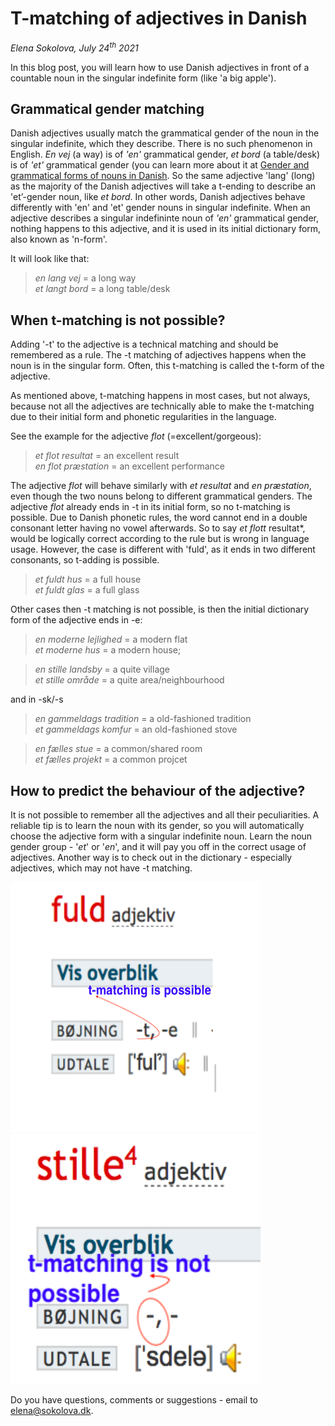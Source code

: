 # T-matching of adjectives in Danish

*Elena Sokolova, July 24<sup>th</sup> 2021*

In this blog post, you will learn how to use Danish adjectives in front of a countable noun in the singular indefinite form (like 'a big apple').

## Grammatical gender matching 

Danish adjectives usually match the grammatical gender of the noun in the singular indefinite, which they describe. There is no such phenomenon in English. *En vej* (a way) is of *'en'* grammatical gender, *et bord* (a table/desk) is of *'et'* grammatical gender (you can learn more about it at [Gender and grammatical forms of nouns in Danish](https://www.youtube.com/watch?v=94aFjF9Z6QY). So the same adjective 'lang' (long) as the majority of the Danish adjectives will take a t-ending to describe an 'et’-gender noun, like *et bord*. In other words, Danish adjectives behave differently with 'en' and 'et' gender nouns in singular indefinite. When an adjective describes a singular indefininte noun of  *'en'* grammatical gender, nothing happens to this adjective, and it is used in its initial dictionary form, also known as 'n-form'.

It will look like that: 

> *en lang vej* = a long way <br>
> *et langt bord* = a long table/desk

## When t-matching is not possible?

Adding '-t' to the adjective is a technical matching and should be remembered as a rule. 
The -t matching of adjectives happens when the noun is in the singular form. Often, this t-matching is called the t-form of the adjective. 

As mentioned above, t-matching happens in most cases, but not always, because not all the adjectives are technically able to make the t-matching due to their initial form and phonetic regularities in the language. 

See the example for the adjective *flot* (=excellent/gorgeous):
> *et flot resultat* = an excellent result <br>
> *en flot præstation* = an excellent performance

The adjective *flot* will behave similarly with *et resultat* and *en præstation*, even though the two nouns belong to different grammatical genders. The adjective *flot* already ends in -t in its initial form, so no t-matching is possible. Due to Danish phonetic rules, the word cannot end in a double consonant letter having no vowel afterwards. So to say *et flott* resultat*, would be logically correct according to the rule but is wrong in language usage. However, the case is different with 'fuld', as it ends in two different consonants, so t-adding is possible. 

> *et fuldt hus* = a full house <br>
> *et fuldt glas* = a full glass

Other cases then -t matching is not possible, is then the initial dictionary form of the adjective ends 
in -e: 
> *en moderne lejlighed* = a modern flat <br>
> *et moderne hus* = a modern house;

> *en stille landsby* = a quite village <br>
> *et stille område* = a quite area/neighbourhood

and in -sk/-s
> *en gammeldags tradition* = a old-fashioned tradition <br>
> *et gammeldags komfur* = an old-fashioned stove

> *en fælles stue* = a common/shared room <br>
> *et fælles projekt* = a common projcet

## How to predict the behaviour of the adjective? 
It is not possible to remember all the adjectives and all their peculiarities. 
A reliable tip is to learn the noun with its gender, so you will automatically choose the adjective form with a singular indefinite noun. Learn the noun gender group - '*et*' or '*en*', and it will pay you off in the correct usage of adjectives. 
Another way is to check out in the dictionary - especially adjectives, which may not have -t matching. 

<img src="t-matching-is-possible.jpg.png" alt="t-matching-possible"  width="400" height="400"/>

<img src="t-mathcing-not-possible.jpg.png" alt="t-matching-not-possible"  width="400" height="400" />


Do you have questions, comments or suggestions - email to [elena@sokolova.dk](mailto:elena@sokolova.dk). 

<script async data-uid="135a810818" src="https://fantastic-artisan-8379.ck.page/135a810818/index.js"></script>



